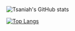 ![Tsaniah's GitHub stats](https://github-readme-stats.vercel.app/api?username=tsaniahm&theme=nightowl&show_icons=true)

[![Top Langs](https://github-readme-stats.vercel.app/api/top-langs/?username=tsaniahm&layout=compact&theme=nightowl)](https://github.com/anuraghazra/github-readme-stats)
